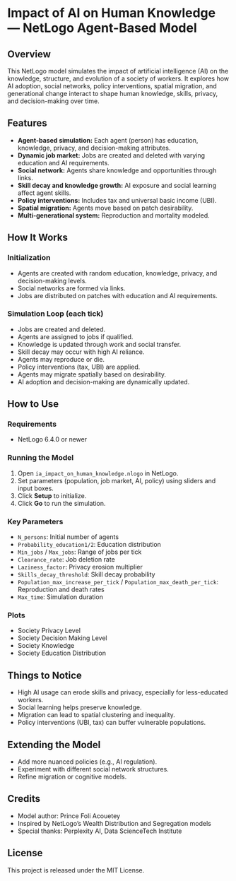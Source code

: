 # Impact of AI on Human Knowledge — NetLogo Agent-Based Model

## Overview

This NetLogo model simulates the impact of artificial intelligence (AI) on the knowledge, structure, and evolution of a society of workers. It explores how AI adoption, social networks, policy interventions, spatial migration, and generational change interact to shape human knowledge, skills, privacy, and decision-making over time.

## Features

- **Agent-based simulation:** Each agent (person) has education, knowledge, privacy, and decision-making attributes.
- **Dynamic job market:** Jobs are created and deleted with varying education and AI requirements.
- **Social network:** Agents share knowledge and opportunities through links.
- **Skill decay and knowledge growth:** AI exposure and social learning affect agent skills.
- **Policy interventions:** Includes tax and universal basic income (UBI).
- **Spatial migration:** Agents move based on patch desirability.
- **Multi-generational system:** Reproduction and mortality modeled.

## How It Works

### Initialization

- Agents are created with random education, knowledge, privacy, and decision-making levels.
- Social networks are formed via links.
- Jobs are distributed on patches with education and AI requirements.

### Simulation Loop (each tick)

- Jobs are created and deleted.
- Agents are assigned to jobs if qualified.
- Knowledge is updated through work and social transfer.
- Skill decay may occur with high AI reliance.
- Agents may reproduce or die.
- Policy interventions (tax, UBI) are applied.
- Agents may migrate spatially based on desirability.
- AI adoption and decision-making are dynamically updated.

## How to Use

### Requirements

- NetLogo 6.4.0 or newer

### Running the Model

1. Open `ia_impact_on_human_knowledge.nlogo` in NetLogo.
2. Set parameters (population, job market, AI, policy) using sliders and input boxes.
3. Click **Setup** to initialize.
4. Click **Go** to run the simulation.

### Key Parameters

- `N_persons`: Initial number of agents
- `Probability_education1/2`: Education distribution
- `Min_jobs` / `Max_jobs`: Range of jobs per tick
- `Clearance_rate`: Job deletion rate
- `Laziness_factor`: Privacy erosion multiplier
- `Skills_decay_threshold`: Skill decay probability
- `Population_max_increase_per_tick` / `Population_max_death_per_tick`: Reproduction and death rates
- `Max_time`: Simulation duration

### Plots

- Society Privacy Level
- Society Decision Making Level
- Society Knowledge
- Society Education Distribution

## Things to Notice

- High AI usage can erode skills and privacy, especially for less-educated workers.
- Social learning helps preserve knowledge.
- Migration can lead to spatial clustering and inequality.
- Policy interventions (UBI, tax) can buffer vulnerable populations.

## Extending the Model

- Add more nuanced policies (e.g., AI regulation).
- Experiment with different social network structures.
- Refine migration or cognitive models.

## Credits

- Model author: Prince Foli Acouetey
- Inspired by NetLogo’s Wealth Distribution and Segregation models
- Special thanks: Perplexity AI, Data ScienceTech Institute

## License

This project is released under the MIT License.
